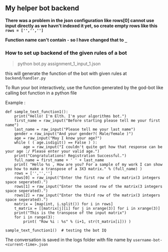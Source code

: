 ## My helper bot backend
**There was a problem in the json configuration like rows[0] cannot use input directly as we havn't indexed it yet, so create empty rows like this `rows = ['','','']`**


**Function name can't contain `-` so I have changed that to `_`** 
### How to set up backend of the given rules of a bot
> python bot.py assignment_1_input_1.json

this will generate the function of the bot with given rules at `backend/handler.py`

To Run your bot interactively, use the function generated by the god-bot like calling bot function in a python file

Example : 
```
def sample_text_function1():
	print("Hello! I'm Elth. I'm your algorithms bot.")
	first_name = raw_input("Before starting please tell me your first name")
	last_name = raw_input("Please tell me your last name")
	gender = raw_input("And your gender?( Male/female )")
	age = raw_input("May I know your age?")
	while ( ( age.isdigit() == False ) ):
		age = raw_input("I couldn't quite get how that response can be your age :/ Please enter your valid age.")
	print("Congratulations! Registration Successful.")
	full_name = first_name + ' ' + last_name
	print( "Hello %s , How are you? For a sample of my work I can show you how to make a transpose of a 3X3 matrix." % (full_name) )
	rows = ['','','']
	rows[0] = raw_input("Enter the first row of the matrix(3 integers space seperated).")
	rows[1] = raw_input("Enter the second row of the matrix(3 integers space seperated).")
	rows[2] = raw_input("Enter the third row of the matrix(3 integers space seperated).")
	matrix = [map(int, i.split()) for i in rows]
	t_matrix = [[matrix[j][i] for j in xrange(3)] for i in xrange(3)]
	print("This is the transpose of the input matrix")
	for i in range(3):
		print( "Row %i : %s" % (i+1, str(t_matrix[i])) )
	
sample_text_function1()  # testing the bot IQ

```
The conversation is saved in the logs folder with file name by `username-bot-<current-time>.json`